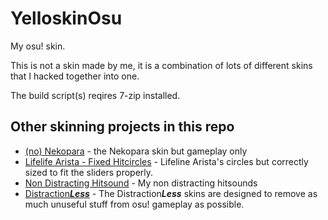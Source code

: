 # YelloskinOsu
My osu! skin.

This is not a skin made by me, it is a combination of lots of different skins that I hacked together into one.

The build script(s) reqires 7-zip installed.

## Other skinning projects in this repo
- [(no) Nekopara](https://github.com/cainy-a/Yelloskin-osu/tree/legacy/extras/(no)%20Nekopara) - the Nekopara skin but gameplay only
- [Lifelife Arista - Fixed Hitcircles](https://github.com/cainy-a/Yelloskin-osu/tree/legacy/extras/Lifeline%20Arista%20-%20Fixed%20Hitcircles) - Lifeline Arista's circles but correctly sized to fit the sliders properly.
- [Non Distracting Hitsound](https://github.com/cainy-a/Yelloskin-osu/tree/legacy/extras/Non%20Distracting%20Hitsound) - My non distracting hitsounds
- [Distraction***Less***](https://github.com/cainy-a/Yelloskin-osu/tree/distraction-less) - The Distraction***Less*** skins are designed to remove as much unuseful stuff from osu! gameplay as possible.

